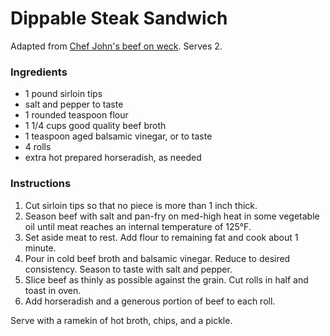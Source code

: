 # Dippable Steak Sandwich

Adapted from [Chef John's beef on weck](http://foodwishes.blogspot.com/2014/10/beef-on-weck-part-2-meat-within.html). Serves 2.

### Ingredients

- 1 pound sirloin tips
- salt and pepper to taste
- 1 rounded teaspoon flour
- 1 1/4 cups good quality beef broth
- 1 teaspoon aged balsamic vinegar, or to taste
- 4 rolls
- extra hot prepared horseradish, as needed

### Instructions

1. Cut sirloin tips so that no piece is more than 1 inch thick. 
2. Season beef with salt and pan-fry on med-high heat in some vegetable oil until meat reaches an internal temperature of 125&deg;F.
3. Set aside meat to rest. Add flour to remaining fat and cook about 1 minute. 
4. Pour in cold beef broth and balsamic vinegar. Reduce to desired consistency. Season to taste with salt and pepper.
5. Slice beef as thinly as possible against the grain. Cut rolls in half and toast in oven.
6. Add horseradish and a generous portion of beef to each roll.

Serve with a ramekin of hot broth, chips, and a pickle.